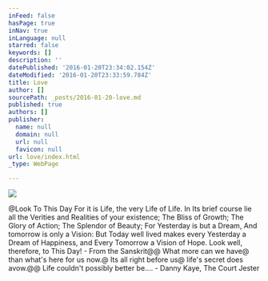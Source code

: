 ```yaml
---
inFeed: false
hasPage: true
inNav: true
inLanguage: null
starred: false
keywords: []
description: ''
datePublished: '2016-01-20T23:34:02.154Z'
dateModified: '2016-01-20T23:33:59.784Z'
title: Love
author: []
sourcePath: _posts/2016-01-20-love.md
published: true
authors: []
publisher:
  name: null
  domain: null
  url: null
  favicon: null
url: love/index.html
_type: WebPage

---
```

![](https://s3-us-west-2.amazonaws.com/the-grid-img/p/89c4acd816d29c5b17870e9aa60a13f4a3ec9e48.jpg)

@Look To This Day For it is Life, the very Life of Life. In Its brief course lie all the Verities and Realities of your existence; The Bliss of Growth; The Glory of Action; The Splendor of Beauty; For Yesterday is but a Dream, And tomorrow is only a Vision: But Today well lived makes every Yesterday a Dream of Happiness, and Every Tomorrow a Vision of Hope. Look well, therefore, to This Day! - From the Sanskrit@@
What more can we have@
than what's here for us now.@
Its all right before us@
life's secret does avow.@@
Life couldn't possibly better be.... - Danny Kaye, The Court Jester